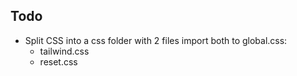 ## Todo
- Split CSS into a css folder with 2 files import both to global.css:
  - tailwind.css
  - reset.css
